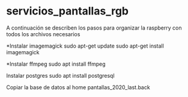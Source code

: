 # servicios_pantallas_rgb

A continuación se describen los pasos para organizar la raspberry con todos los archivos necesarios

*Instalar imagemagick
sudo apt-get update
sudo apt-get install imagemagick

*Instalar ffmpeg
sudo apt install ffmpeg

Instalar postgres
sudo apt install postgresql

Copiar la base de datos al home
pantallas_2020_last.back
